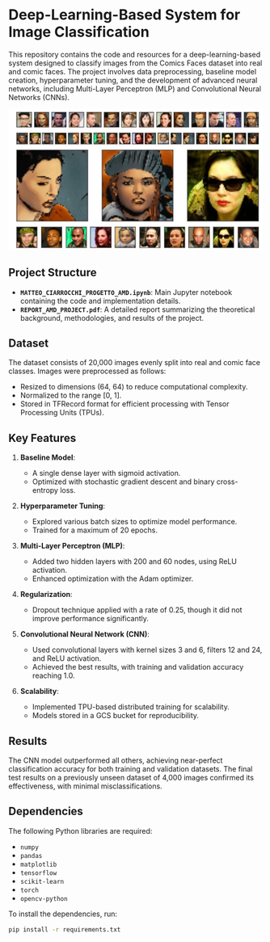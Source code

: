 # Deep-Learning-Based System for Image Classification

This repository contains the code and resources for a deep-learning-based system designed to classify images from the Comics Faces dataset into real and comic faces. The project involves data preprocessing, baseline model creation, hyperparameter tuning, and the development of advanced neural networks, including Multi-Layer Perceptron (MLP) and Convolutional Neural Networks (CNNs).

![Alt text](images/errors.jpg)

## Project Structure

- **`MATTEO_CIARROCCHI_PROGETTO_AMD.ipynb`**: Main Jupyter notebook containing the code and implementation details.
- **`REPORT_AMD_PROJECT.pdf`**: A detailed report summarizing the theoretical background, methodologies, and results of the project.

## Dataset

The dataset consists of 20,000 images evenly split into real and comic face classes. Images were preprocessed as follows:
- Resized to dimensions (64, 64) to reduce computational complexity.
- Normalized to the range [0, 1].
- Stored in TFRecord format for efficient processing with Tensor Processing Units (TPUs).

## Key Features

1. **Baseline Model**:
   - A single dense layer with sigmoid activation.
   - Optimized with stochastic gradient descent and binary cross-entropy loss.

2. **Hyperparameter Tuning**:
   - Explored various batch sizes to optimize model performance.
   - Trained for a maximum of 20 epochs.

3. **Multi-Layer Perceptron (MLP)**:
   - Added two hidden layers with 200 and 60 nodes, using ReLU activation.
   - Enhanced optimization with the Adam optimizer.

4. **Regularization**:
   - Dropout technique applied with a rate of 0.25, though it did not improve performance significantly.

5. **Convolutional Neural Network (CNN)**:
   - Used convolutional layers with kernel sizes 3 and 6, filters 12 and 24, and ReLU activation.
   - Achieved the best results, with training and validation accuracy reaching 1.0.

6. **Scalability**:
   - Implemented TPU-based distributed training for scalability.
   - Models stored in a GCS bucket for reproducibility.

## Results

The CNN model outperformed all others, achieving near-perfect classification accuracy for both training and validation datasets. The final test results on a previously unseen dataset of 4,000 images confirmed its effectiveness, with minimal misclassifications.

## Dependencies

The following Python libraries are required:
- `numpy`
- `pandas`
- `matplotlib`
- `tensorflow`
- `scikit-learn`
- `torch`
- `opencv-python`

To install the dependencies, run:
```bash
pip install -r requirements.txt
